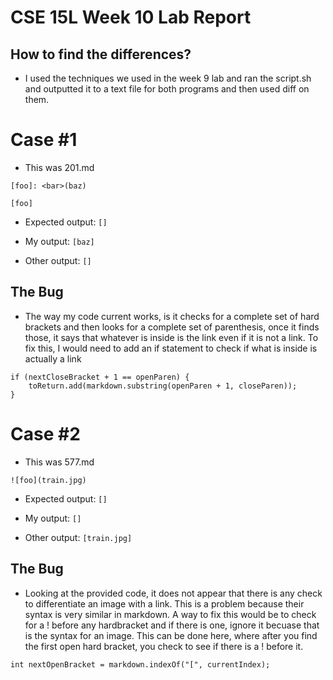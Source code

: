 # CSE 15L Week 10 Lab Report

## How to find the differences?
* I used the techniques we used in the week 9 lab and ran the script.sh and outputted it to a text file for both programs and then used diff on them.

# Case #1
* This was 201.md
```
[foo]: <bar>(baz)

[foo]
```
* Expected output: ```[]```

* My output: ```[baz]```
* Other output: ```[]```

## The Bug
* The way my code current works, is it checks for a complete set of hard brackets and then looks for a complete set of parenthesis, once it finds those, it says that whatever is inside is the link even if it is not a link. To fix this, I would need to add an if statement to check if what is inside is actually a link
```
if (nextCloseBracket + 1 == openParen) {
    toReturn.add(markdown.substring(openParen + 1, closeParen));
}
```
# Case #2
* This was 577.md
```
![foo](train.jpg)
```
* Expected output: ```[]```

* My output: ```[]```
* Other output: ```[train.jpg]```

## The Bug
* Looking at the provided code, it does not appear that there is any check to differentiate an image with a link. This is a problem because their syntax is very similar in markdown. A way to fix this would be to check for a ! before any hardbracket and if there is one, ignore it becuase that is the syntax for an image. This can be done here, where after you find the first open hard bracket, you check to see if there is a ! before it.
```
int nextOpenBracket = markdown.indexOf("[", currentIndex);
 ```